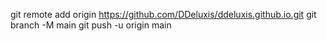 git remote add origin https://github.com/DDeluxis/ddeluxis.github.io.git
git branch -M main
git push -u origin main
